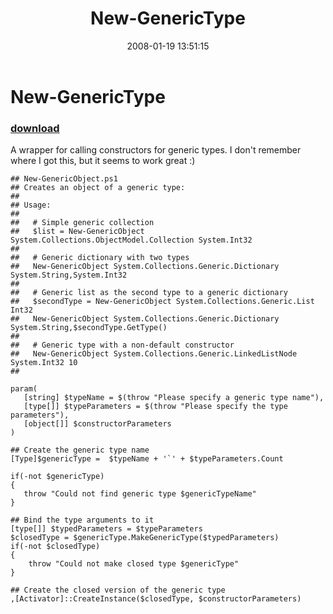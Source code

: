 ﻿---
pid:            117
parent:         0
children:       
poster:         Joel Bennett
title:          New-GenericType
date:           2008-01-19 13:51:15
description:    A wrapper for calling constructors for generic types. I don't remember where I got this, but it seems to work great :)
format:         posh
---

# New-GenericType

### [download](117.ps1)  

A wrapper for calling constructors for generic types. I don't remember where I got this, but it seems to work great :)

```posh
## New-GenericObject.ps1
## Creates an object of a generic type:
##
## Usage:
##
##   # Simple generic collection
##   $list = New-GenericObject System.Collections.ObjectModel.Collection System.Int32
##
##   # Generic dictionary with two types
##   New-GenericObject System.Collections.Generic.Dictionary System.String,System.Int32
##
##   # Generic list as the second type to a generic dictionary
##   $secondType = New-GenericObject System.Collections.Generic.List Int32
##   New-GenericObject System.Collections.Generic.Dictionary System.String,$secondType.GetType()
##
##   # Generic type with a non-default constructor
##   New-GenericObject System.Collections.Generic.LinkedListNode System.Int32 10
##

param(
   [string] $typeName = $(throw "Please specify a generic type name"),
   [type[]] $typeParameters = $(throw "Please specify the type parameters"),
   [object[]] $constructorParameters
)

## Create the generic type name
[Type]$genericType =  $typeName + '`' + $typeParameters.Count

if(-not $genericType)
{
   throw "Could not find generic type $genericTypeName"
}

## Bind the type arguments to it
[type[]] $typedParameters = $typeParameters
$closedType = $genericType.MakeGenericType($typedParameters)
if(-not $closedType)
{
    throw "Could not make closed type $genericType"
}

## Create the closed version of the generic type
,[Activator]::CreateInstance($closedType, $constructorParameters)
```
